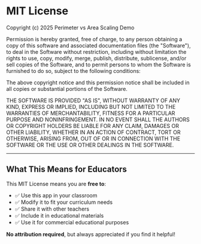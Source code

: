 # MIT License

Copyright (c) 2025 Perimeter vs Area Scaling Demo

Permission is hereby granted, free of charge, to any person obtaining a copy
of this software and associated documentation files (the "Software"), to deal
in the Software without restriction, including without limitation the rights
to use, copy, modify, merge, publish, distribute, sublicense, and/or sell
copies of the Software, and to permit persons to whom the Software is
furnished to do so, subject to the following conditions:

The above copyright notice and this permission notice shall be included in all
copies or substantial portions of the Software.

THE SOFTWARE IS PROVIDED "AS IS", WITHOUT WARRANTY OF ANY KIND, EXPRESS OR
IMPLIED, INCLUDING BUT NOT LIMITED TO THE WARRANTIES OF MERCHANTABILITY,
FITNESS FOR A PARTICULAR PURPOSE AND NONINFRINGEMENT. IN NO EVENT SHALL THE
AUTHORS OR COPYRIGHT HOLDERS BE LIABLE FOR ANY CLAIM, DAMAGES OR OTHER
LIABILITY, WHETHER IN AN ACTION OF CONTRACT, TORT OR OTHERWISE, ARISING FROM,
OUT OF OR IN CONNECTION WITH THE SOFTWARE OR THE USE OR OTHER DEALINGS IN THE
SOFTWARE.

---

## What This Means for Educators

This MIT License means you are **free to**:
- ✅ Use this app in your classroom
- ✅ Modify it to fit your curriculum needs
- ✅ Share it with other teachers
- ✅ Include it in educational materials
- ✅ Use it for commercial educational purposes

**No attribution required**, but always appreciated if you find it helpful!